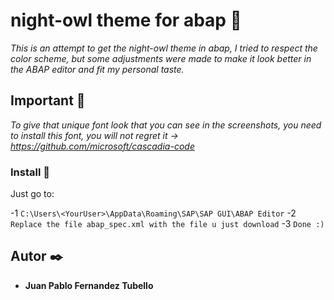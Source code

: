 # night-owl theme for abap 🌌

_This is an attempt to get the night-owl theme in abap, I tried to respect the color scheme, but some adjustments were made to make it look better in the ABAP editor
and fit my personal taste._

## Important 🚀

_To give that unique font look that you can see in the screenshots, you need to install this font, you will not regret it → https://github.com/microsoft/cascadia-code_

### Install 🔧

Just go to:

 -1 `C:\Users\<YourUser>\AppData\Roaming\SAP\SAP GUI\ABAP Editor`
 -2 `Replace the file abap_spec.xml with the file u just download`
 -3 `Done :)`

## Autor ✒️

* **Juan Pablo Fernandez Tubello** 
